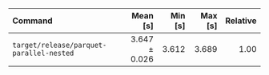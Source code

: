 | Command | Mean [s] | Min [s] | Max [s] | Relative |
|:---|---:|---:|---:|---:|
| `target/release/parquet-parallel-nested` | 3.647 ± 0.026 | 3.612 | 3.689 | 1.00 |
